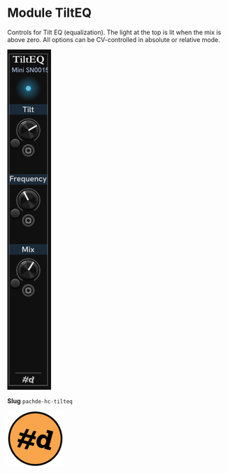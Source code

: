 # Module TiltEQ

Controls for Tilt EQ (equalization). The light at the top is lit when the mix is above zero. All options can be CV-controlled in absolute or relative mode.

![Tilt EQ module](./image/Tilt.png)

**Slug** `pachde-hc-tilteq`

![pachde (#d) logo](./image/Logo.svg)